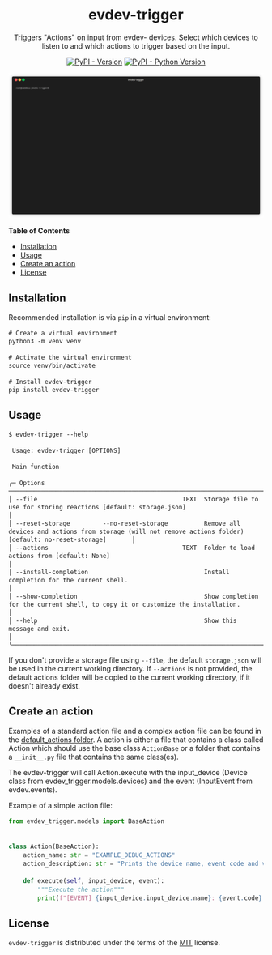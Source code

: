 <center>
<h1>
    evdev-trigger
</h1>
Triggers "Actions" on input from evdev- devices. Select which devices to listen to and which actions to trigger based on the input.

[![PyPI - Version](https://img.shields.io/pypi/v/evdev-trigger.svg)](https://pypi.org/project/evdev-trigger)
[![PyPI - Python Version](https://img.shields.io/pypi/pyversions/evdev-trigger.svg)](https://pypi.org/project/evdev-trigger)

![Demo gif](docs/demo.gif)

</center>

**Table of Contents**

- [Installation](#installation)
- [Usage](#usage)
- [Create an action](#create-an-action)
- [License](#license)

## Installation

Recommended installation is via `pip` in a virtual environment:

```console
# Create a virtual environment
python3 -m venv venv

# Activate the virtual environment
source venv/bin/activate

# Install evdev-trigger
pip install evdev-trigger
```

## Usage

```console
$ evdev-trigger --help

 Usage: evdev-trigger [OPTIONS]

 Main function

╭─ Options ──────────────────────────────────────────────────────────────────────────────────────────────────────────────────────────────────────────────────────────╮
│ --file                                        TEXT  Storage file to use for storing reactions [default: storage.json]                                              │
│ --reset-storage         --no-reset-storage          Remove all devices and actions from storage (will not remove actions folder) [default: no-reset-storage]       │
│ --actions                                     TEXT  Folder to load actions from [default: None]                                                                    │
│ --install-completion                                Install completion for the current shell.                                                                      │
│ --show-completion                                   Show completion for the current shell, to copy it or customize the installation.                               │
│ --help                                              Show this message and exit.                                                                                    │
╰────────────────────────────────────────────────────────────────────────────────────────────────────────────────────────────────────────────────────────────────────╯
```

If you don't provide a storage file using `--file`, the default `storage.json` will be used in the current working directory.
If `--actions` is not provided, the default actions folder will be copied to the current working directory, if it doesn't already exist.

## Create an action

Examples of a standard action file and a complex action file can be found in the [default_actions folder](default_actions/).
A action is either a file that contains a class called Action which should use the base class `ActionBase` or a folder that contains a `__init__.py` file that contains the same class(es).

The evdev-trigger will call Action.execute with the input_device (Device class from evdev_trigger.models.devices) and the event (InputEvent from evdev.events).

Example of a simple action file:

```python
from evdev_trigger.models import BaseAction


class Action(BaseAction):
    action_name: str = "EXAMPLE_DEBUG_ACTIONS"
    action_description: str = "Prints the device name, event code and value"

    def execute(self, input_device, event):
        """Execute the action"""
        print(f"[EVENT] {input_device.input_device.name}: {event.code} - {event.value}")
```

## License

`evdev-trigger` is distributed under the terms of the [MIT](https://spdx.org/licenses/MIT.html) license.
